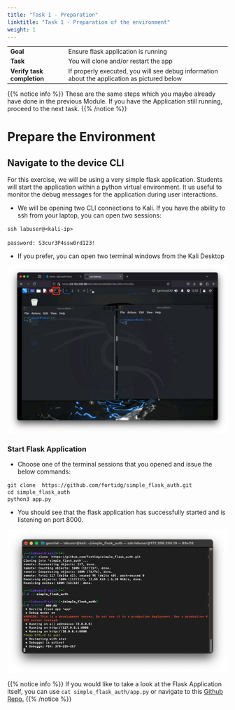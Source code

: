 ```yaml
---
title: "Task 1 - Preparation"
linktitle: "Task 1 - Preparation of the environment"
weight: 1
---
```


|                            |    |  
|----------------------------| ----
| **Goal**                   | Ensure flask application is running
| **Task**                   | You will clone and/or restart the app
| **Verify task completion** | If properly executed, you will see debug information about the application as pictured below


{{% notice info %}} These are the same steps which you maybe already have done in the previous Module.
If you have the Application still running, proceed to the next task. {{% /notice %}}

# Prepare the Environment
## Navigate to the device CLI
For this exercise, we will be using a very simple flask application.  Students will start the application within a python virtual environment. It us useful to monitor the debug messages for the application during user interactions. 

- We will be opening two CLI connections to Kali.  If you have the ability to ssh from your laptop, you can open two sessions:

```
ssh labuser@<kali-ip>

password: S3cur3P4ssw0rd123!
```

- If you prefer, you can open two terminal windows from the Kali Desktop

![Kali Term](kali_term.png)


### Start Flask Application

- Choose one of the terminal sessions that you opened and issue the below commands:

```
git clone  https://github.com/fortidg/simple_flask_auth.git
cd simple_flask_auth
python3 app.py
```
- You should see that the flask application has successfully started and is listening on port 8000.

![Flask Start](flask_start.png)

{{% notice info %}} If you would like to take a look at the Flask Application itself, you can use 
```cat simple_flask_auth/app.py``` or navigate to this [Github Repo.](https://github.com/fortidg/simple_flask_auth) {{% /notice %}}